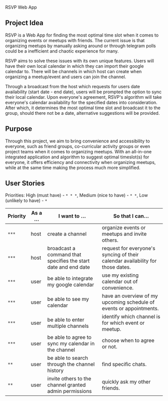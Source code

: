 RSVP Web App

## Project Idea

RSVP is a Web App for finding the most optimal time slot when it comes to organizing events or meetups with friends. The current issue is that organizing meetups by manually asking around or through telegram polls could be a inefficient and chaotic experience for many.

RSVP aims to solve these issues with its own unique features. Users will have their own local calendar in which they can import their google calendar to. There will be channels in which host can create when organizing a meetup/event and users can join the channel.

Through a broadcast from the host which requests for users date availability (start date - end date), users will be prompted the option to sync their local calendar. Upon everyone's agreement, RSVP's algorithm will take everyone's calendar availability for the specified dates into consideration. After which, it determines the most optimal time slot and broadcast it to the group, should there not be a date, alternative suggestions will be provided.

## Purpose

Through this project, we aim to bring convenience and accessibility to everyone, such as friend groups, co-curricular activity groups or even project teams when it comes to organizing meetups. With an all-in-one integrated application and algorithm to suggest optimal timeslot(s) for everyone, it offers efficiency and connectivity when organizing meetups, while at the same time making the process much more simplified.

## User Stories

Priorities: High (must have) - `* * *`, Medium (nice to have) - `* *`, Low (unlikely to have) - `*`

| Priority | As a …​ | I want to …​                                                   | So that I can…​                                                                |
| -------- | ------- | -------------------------------------------------------------- | ------------------------------------------------------------------------------ |
| `***`    | host    | create a channel                                               | organize events or meetups and invite others.                                  |
| `***`    | host    | broadcast a command that specifies the start date and end date | request for everyone's syncing of their calendar availability for those dates. |
| `***`    | user    | be able to integrate my google calendar                        | use my existing calendar out of convenience.                                   |
| `***`    | user    | be able to see my calendar                                     | have an overview of my upcoming schedule of events or appointments.            |
| `***`    | user    | be able to enter multiple channels                             | identify which channel is for which event or meetup.                           |
| `***`    | user    | be able to agree to sync my calendar in the channel            | choose when to agree or not.                                                   |
| `**`     | user    | be able to search through the channel history                  | find specific chats.                                                           |
| `**`     | user    | invite others to the channel granted admin permissions         | quickly ask my other friends.                                                  |
